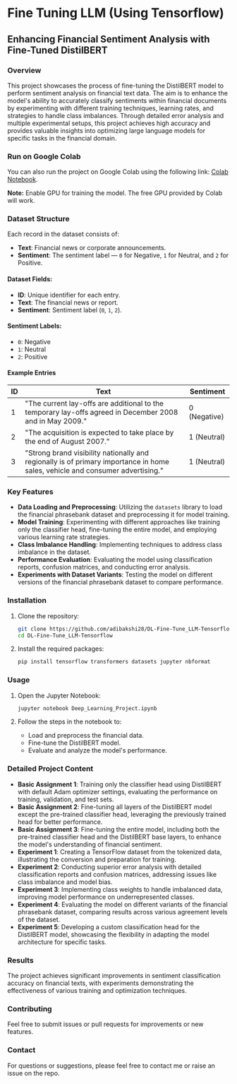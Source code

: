 # Fine Tuning LLM (Using Tensorflow)

## Enhancing Financial Sentiment Analysis with Fine-Tuned DistilBERT

### Overview
This project showcases the process of fine-tuning the DistilBERT model to perform sentiment analysis on financial text data. The aim is to enhance the model's ability to accurately classify sentiments within financial documents by experimenting with different training techniques, learning rates, and strategies to handle class imbalances. Through detailed error analysis and multiple experimental setups, this project achieves high accuracy and provides valuable insights into optimizing large language models for specific tasks in the financial domain.

### Run on Google Colab
You can also run the project on Google Colab using the following link: [Colab Notebook](https://colab.research.google.com/drive/18egCEmEa5H4ablxko7eVpdYMe-as15NQ?usp=sharing).

**Note:** Enable GPU for training the model. The free GPU provided by Colab will work.

### Dataset Structure

Each record in the dataset consists of:

- **Text**: Financial news or corporate announcements.
- **Sentiment**: The sentiment label — `0` for Negative, `1` for Neutral, and `2` for Positive.

#### Dataset Fields:

- **ID**: Unique identifier for each entry.
- **Text**: The financial news or report.
- **Sentiment**: Sentiment label (`0`, `1`, `2`).

#### Sentiment Labels:

- `0`: Negative
- `1`: Neutral
- `2`: Positive

#### Example Entries

| ID  | Text                                                                                       | Sentiment |
|-----|---------------------------------------------------------------------------------------------|-----------|
| 1   | "The current lay-offs are additional to the temporary lay-offs agreed in December 2008 and in May 2009." | 0 (Negative) |
| 2   | "The acquisition is expected to take place by the end of August 2007."                      | 1 (Neutral)  |
| 3   | "Strong brand visibility nationally and regionally is of primary importance in home sales, vehicle and consumer advertising." | 1 (Neutral)  |


### Key Features
- **Data Loading and Preprocessing**: Utilizing the `datasets` library to load the financial phrasebank dataset and preprocessing it for model training.
- **Model Training**: Experimenting with different approaches like training only the classifier head, fine-tuning the entire model, and employing various learning rate strategies.
- **Class Imbalance Handling**: Implementing techniques to address class imbalance in the dataset.
- **Performance Evaluation**: Evaluating the model using classification reports, confusion matrices, and conducting error analysis.
- **Experiments with Dataset Variants**: Testing the model on different versions of the financial phrasebank dataset to compare performance.

### Installation
1. Clone the repository:
    ```bash
    git clone https://github.com/adibakshi28/DL-Fine-Tune_LLM-Tensorflow.git
    cd DL-Fine-Tune_LLM-Tensorflow
    ```

2. Install the required packages:
    ```bash
    pip install tensorflow transformers datasets jupyter nbformat
    ```

### Usage
1. Open the Jupyter Notebook:
    ```bash
    jupyter notebook Deep_Learning_Project.ipynb
    ```

2. Follow the steps in the notebook to:
    - Load and preprocess the financial data.
    - Fine-tune the DistilBERT model.
    - Evaluate and analyze the model's performance.

### Detailed Project Content
- **Basic Assignment 1**: Training only the classifier head using DistilBERT with default Adam optimizer settings, evaluating the performance on training, validation, and test sets.
- **Basic Assignment 2**: Fine-tuning all layers of the DistilBERT model except the pre-trained classifier head, leveraging the previously trained head for better performance.
- **Basic Assignment 3**: Fine-tuning the entire model, including both the pre-trained classifier head and the DistilBERT base layers, to enhance the model's understanding of financial sentiment.
- **Experiment 1**: Creating a TensorFlow dataset from the tokenized data, illustrating the conversion and preparation for training.
- **Experiment 2**: Conducting superior error analysis with detailed classification reports and confusion matrices, addressing issues like class imbalance and model bias.
- **Experiment 3**: Implementing class weights to handle imbalanced data, improving model performance on underrepresented classes.
- **Experiment 4**: Evaluating the model on different variants of the financial phrasebank dataset, comparing results across various agreement levels of the dataset.
- **Experiment 5**: Developing a custom classification head for the DistilBERT model, showcasing the flexibility in adapting the model architecture for specific tasks.

### Results
The project achieves significant improvements in sentiment classification accuracy on financial texts, with experiments demonstrating the effectiveness of various training and optimization techniques.

### Contributing
Feel free to submit issues or pull requests for improvements or new features.

### Contact
For questions or suggestions, please feel free to contact me or raise an issue on the repo.
